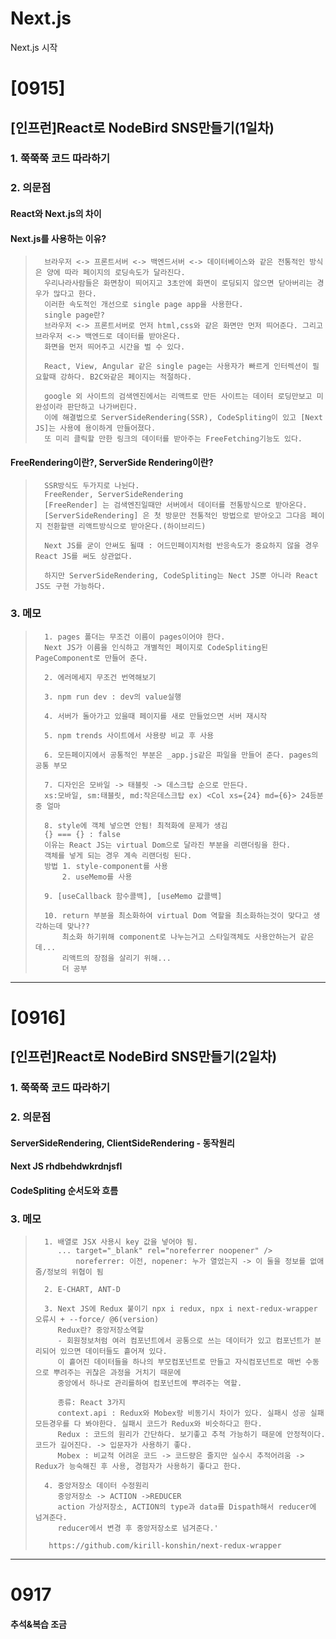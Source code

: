 # Next.js
Next.js 시작

# [0915]
## [인프런]React로 NodeBird SNS만들기(1일차)
### 1. 쭉쭉쭉 코드 따라하기
### 2. 의문점
#### React와 Next.js의 차이
#### Next.js를 사용하는 이유?
>       브라우저 <-> 프론트서버 <-> 백엔드서버 <-> 데이터베이스와 같은 전통적인 방식은 양에 따라 페이지의 로딩속도가 달라진다.
>       우리나라사람들은 화면창이 띄어지고 3초안에 화면이 로딩되지 않으면 닫아버리는 경우가 많다고 한다.
>       이러한 속도적인 개선으로 single page app을 사용한다.
>       single page란?
>       브라우저 <-> 프론트서버로 먼저 html,css와 같은 화면만 먼저 띄어준다. 그리고 브라우저 <-> 백엔드로 데이터를 받아온다.
>       화면을 먼저 띄어주고 시간을 벌 수 있다.
>       
>       React, View, Angular 같은 single page는 사용자가 빠르게 인터렉션이 필요할때 강하다. B2C와같은 페이지는 적절하다.
>       
>       google 외 사이트의 검색엔진에서는 리액트로 만든 사이트는 데이터 로딩만보고 미완성이라 판단하고 나가버린다.
>       이에 해결법으로 ServerSideRendering(SSR), CodeSpliting이 있고 [Next JS]는 사용에 용이하게 만들어졌다.
>       또 미리 클릭할 만한 링크의 데이터를 받아주는 FreeFetching기능도 있다.
        
        
         
#### FreeRendering이란?, ServerSide Rendering이란?
>       SSR방식도 두가지로 나뉜다.
>       FreeRender, ServerSideRendering    
>       [FreeRender] 는 검색엔진일때만 서버에서 데이터를 전통방식으로 받아온다.
>       [ServerSideRendering] 은 첫 방문만 전통적인 방법으로 받아오고 그다음 페이지 전환할땐 리액트방식으로 받아온다.(하이브리드)
>        
>       Next JS를 굳이 안써도 될때 : 어드민페이지처럼 반응속도가 중요하지 않을 경우 React JS를 써도 상관없다.
>       
>       하지만 ServerSideRendering, CodeSpliting는 Nect JS뿐 아니라 React JS도 구현 가능하다.

### 3. 메모
>       1. pages 폴더는 무조건 이름이 pages이어야 한다. 
>       Next JS가 이름을 인식하고 개별적인 페이지로 CodeSpliting된 PageComponent로 만들어 준다.
>       
>       2. 에러메세지 무조건 번역해보기
>       
>       3. npm run dev : dev의 value실행
>       
>       4. 서버가 돌아가고 있을때 페이지를 새로 만들었으면 서버 재시작
>       
>       5. npm trends 사이트에서 사용량 비교 후 사용
>       
>       6. 모든페이지에서 공통적인 부분은 _app.js같은 파일을 만들어 준다. pages의 공통 부모
>       
>       7. 디자인은 모바일 -> 태블릿 -> 데스크탑 순으로 만든다. 
>       xs:모바일, sm:태블릿, md:작은데스크탑 ex) <Col xs={24} md={6}> 24등분 중 얼마
>       
>       8. style에 객체 넣으면 안됨! 최적화에 문제가 생김
>       {} === {} : false
>       이유는 React JS는 virtual Dom으로 달라진 부분을 리랜더링을 한다.
>       객체를 넣게 되는 경우 계속 리랜더링 된다.
>       방법 1. style-component를 사용
>           2. useMemo를 사용
>           
>       9. [useCallback 함수콜백], [useMemo 값콜백]
>       
>       10. return 부분을 최소화하여 virtual Dom 역할을 최소화하는것이 맞다고 생각하는데 맞나??
>           최소화 하기위해 component로 나누는거고 스타일객체도 사용안하는거 같은데...
>           리액트의 장점을 살리기 위해...
>           더 공부
           
---           
       
# [0916]
## [인프런]React로 NodeBird SNS만들기(2일차)
### 1. 쭉쭉쭉 코드 따라하기
### 2. 의문점
#### ServerSideRendering, ClientSideRendering - 동작원리
#### Next JS rhdbehdwkrdnjsfl
#### CodeSpliting 순서도와 흐름
### 3. 메모
>       1. 배열로 JSX 사용시 key 값을 넣어야 됨.
>          ... target="_blank" rel="noreferrer noopener" />
>              noreferrer: 이전, nopener: 누가 열었는지 -> 이 둘을 정보를 없애줌/정보의 위협이 됨
>              
>       2. E-CHART, ANT-D
>       
>       3. Next JS에 Redux 붙이기 npx i redux, npx i next-redux-wrapper 오류시 + --force/ @6(version)
>          Redux란? 중앙저장소역할
>          - 회원정보처럼 여러 컴포넌트에서 공통으로 쓰는 데이터가 있고 컴포넌트가 분리되어 있으면 데이터들도 흩어져 있다.
>          이 흩어진 데이터들을 하나의 부모컴포넌트로 만들고 자식컴포넌트로 매번 수동으로 뿌려주는 귀찮은 과정을 거치기 때문에
>          중앙에서 하나로 관리를하여 컴포넌트에 뿌려주는 역할.
>          
>          종류: React 3가지 
>          context.api : Redux와 Mobex랑 비동기시 차이가 있다. 실패시 성공 실패 모든경우를 다 봐야한다. 실패시 코드가 Redux와 비슷하다고 한다.
>          Redux : 코드의 원리가 간단하다. 보기좋고 추적 가능하기 때문에 안정적이다. 코드가 길어진다. -> 입문자가 사용하기 좋다.
>          Mobex : 비교적 어려운 코드 -> 코드량은 줄지만 실수시 추적어려움 -> Redux가 능숙해진 후 사용, 경험자가 사용하기 좋다고 한다.
>          
>       4. 중앙저장소 데이터 수정원리
>          중앙저장소 -> ACTION ->REDUCER
>          action 가상저장소, ACTION의 type과 data를 Dispath해서 reducer에 넘겨준다. 
>          reducer에서 변경 후 중앙저장소로 넘겨준다.'
>        
>        https://github.com/kirill-konshin/next-redux-wrapper
       
---       

# 0917
#### 추석&복습 조금
       
